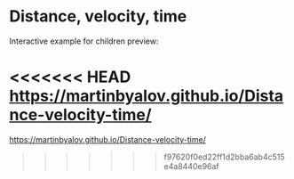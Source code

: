 # Distance, velocity, time

Interactive example for children preview:

<<<<<<< HEAD
https://martinbyalov.github.io/Distance-velocity-time/
=======
https://martinbyalov.github.io/Distance-velocity-time/
>>>>>>> f97620f0ed22ff1d2bba6ab4c515e4a8440e96af
